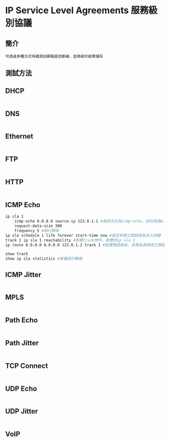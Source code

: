 # IP Service Level Agreements 服務級別協議 #

## 簡介 ##

    可透過多種方式持續測試網路是否斷線，並將統計結果儲存

## 測試方法 ##

## DHCP ##

```bash

```

## DNS ##

```bash

```

## Ethernet ##

```bash

```

## FTP ##

```bash

```

## HTTP ##

```bash

```

## ICMP Echo ## 

```bash
ip sla 1
    icmp-echo 8.8.8.8 source-ip 123.0.1.1 #測試方式為icmp-echo，目的地為8.8.8.8，來源為123.0.1.1
    request-data-size 300
    frequency 5 #執行頻率
ip sla schedule 1 life forever start-time now #設定排程立即啟用並永久持續
track 1 ip sla 1 reachability #配置track物件，對應到ip sla 1
ip route 0.0.0.0 0.0.0.0 123.0.1.2 track 1 #配置預設路由，狀態為真時成立預設路由

show track
show ip sla statistics #查看統計數據
```

## ICMP Jitter ##

```bash

```

## MPLS ##

```bash

```

## Path Echo ## 

```bash

```

## Path Jitter ##

```bash

```

## TCP Connect ##

```bash

```

## UDP Echo ##

```bash

```

## UDP Jitter ##

```bash

```

## VoIP ##

```bash

```
